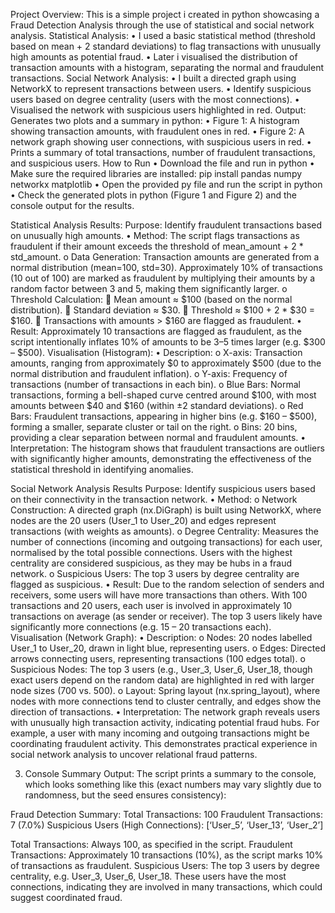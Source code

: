 Project Overview: This is a simple project i created in python showcasing a Fraud Detection Analysis through the use of statistical and social network analysis.
Statistical Analysis:
•	I used a basic statistical method (threshold based on mean + 2 standard deviations) to flag transactions with unusually high amounts as potential fraud.
•	Later i visualised the distribution of transaction amounts with a histogram, separating the normal and fraudulent transactions.
Social Network Analysis:
•	I built a directed graph using NetworkX to represent transactions between users.
•	Identify suspicious users based on degree centrality (users with the most connections).
•	Visualised the network with suspicious users highlighted in red.
Output: Generates two plots and a summary in python:
•	Figure 1: A histogram showing transaction amounts, with fraudulent ones in red.
•	Figure 2: A network graph showing user connections, with suspicious users in red.
•	Prints a summary of total transactions, number of fraudulent transactions, and suspicious users.
How to Run
•	Download the file and run in python
•	Make sure the required libraries are installed: pip install pandas numpy networkx matplotlib
•	Open the provided py file and run the script in python
•	Check the generated plots in python (Figure 1 and Figure 2) and the console output for the results.


Statistical Analysis Results:
Purpose: Identify fraudulent transactions based on unusually high amounts.
•	Method: The script flags transactions as fraudulent if their amount exceeds the threshold of mean_amount + 2 * std_amount. 
o	Data Generation: Transaction amounts are generated from a normal distribution (mean=100, std=30). Approximately 10% of transactions (10 out of 100) are marked as fraudulent by multiplying their amounts by a random factor between 3 and 5, making them significantly larger.
o	Threshold Calculation: 
	Mean amount ≈ $100 (based on the normal distribution).
	Standard deviation ≈ $30.
	Threshold ≈ $100 + 2 * $30 = $160.
	Transactions with amounts > $160 are flagged as fraudulent.
•	Result: Approximately 10 transactions are flagged as fraudulent, as the script intentionally inflates 10% of amounts to be 3–5 times larger (e.g. $300 – $500).
Visualisation (Histogram):
•	Description: 
o	X-axis: Transaction amounts, ranging from approximately $0 to approximately $500 (due to the normal distribution and fraudulent inflation).
o	Y-axis: Frequency of transactions (number of transactions in each bin).
o	Blue Bars: Normal transactions, forming a bell-shaped curve centred around $100, with most amounts between $40 and $160 (within ±2 standard deviations).
o	Red Bars: Fraudulent transactions, appearing in higher bins (e.g. $160 – $500), forming a smaller, separate cluster or tail on the right.
o	Bins: 20 bins, providing a clear separation between normal and fraudulent amounts.
•	Interpretation: The histogram shows that fraudulent transactions are outliers with significantly higher amounts, demonstrating the effectiveness of the statistical threshold in identifying anomalies.


Social Network Analysis Results
Purpose: Identify suspicious users based on their connectivity in the transaction network.
•	Method: 
o	Network Construction: A directed graph (nx.DiGraph) is built using NetworkX, where nodes are the 20 users (User_1 to User_20) and edges represent transactions (with weights as amounts).
o	Degree Centrality: Measures the number of connections (incoming and outgoing transactions) for each user, normalised by the total possible connections. Users with the highest centrality are considered suspicious, as they may be hubs in a fraud network.
o	Suspicious Users: The top 3 users by degree centrality are flagged as suspicious.
•	Result: Due to the random selection of senders and receivers, some users will have more transactions than others. With 100 transactions and 20 users, each user is involved in approximately 10 transactions on average (as sender or receiver). The top 3 users likely have significantly more connections (e.g. 15 – 20 transactions each).
Visualisation (Network Graph):
•	Description: 
o	Nodes: 20 nodes labelled User_1 to User_20, drawn in light blue, representing users.
o	Edges: Directed arrows connecting users, representing transactions (100 edges total).
o	Suspicious Nodes: The top 3 users (e.g., User_3, User_6, User_18, though exact users depend on the random data) are highlighted in red with larger node sizes (700 vs. 500).
o	Layout: Spring layout (nx.spring_layout), where nodes with more connections tend to cluster centrally, and edges show the direction of transactions.
•	Interpretation: The network graph reveals users with unusually high transaction activity, indicating potential fraud hubs. For example, a user with many incoming and outgoing transactions might be coordinating fraudulent activity. This demonstrates practical experience in social network analysis to uncover relational fraud patterns.


3. Console Summary
Output: The script prints a summary to the console, which looks something like this (exact numbers may vary slightly due to randomness, but the seed ensures consistency):

Fraud Detection Summary:
Total Transactions: 100
Fraudulent Transactions: 7 (7.0%)
Suspicious Users (High Connections): [‘User_5’, ‘User_13’, ‘User_2’]

Total Transactions: Always 100, as specified in the script. 
Fraudulent Transactions: Approximately 10 transactions (10%), as the script marks 10% of transactions as fraudulent. 
Suspicious Users: The top 3 users by degree centrality, e.g. User_3, User_6, User_18. These users have the most connections, indicating they are involved in many transactions, which could suggest coordinated fraud.
